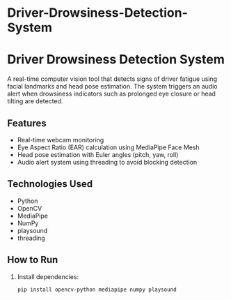 # Driver-Drowsiness-Detection-System
# Driver Drowsiness Detection System

A real-time computer vision tool that detects signs of driver fatigue using facial landmarks and head pose estimation. The system triggers an audio alert when drowsiness indicators such as prolonged eye closure or head tilting are detected.

## Features

- Real-time webcam monitoring
- Eye Aspect Ratio (EAR) calculation using MediaPipe Face Mesh
- Head pose estimation with Euler angles (pitch, yaw, roll)
- Audio alert system using threading to avoid blocking detection

## Technologies Used

- Python
- OpenCV
- MediaPipe
- NumPy
- playsound
- threading

## How to Run

1. Install dependencies:
   ```bash
   pip install opencv-python mediapipe numpy playsound
